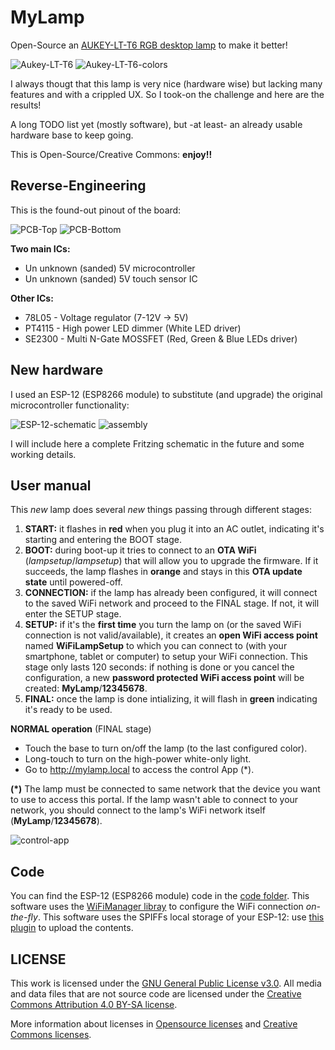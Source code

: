 # MyLamp
Open-Source an [AUKEY-LT-T6 RGB desktop lamp](docs/20190521190033-LT-T6_User_Manual.pdf) to make it better!

![Aukey-LT-T6](docs/Aukey-LT-T6.jpg)
![Aukey-LT-T6-colors](docs/Aukey-LT-T6-colors.jpg)

I always thougt that this lamp is very nice (hardware wise) but lacking many features and with a crippled UX. So I took-on the challenge and here are the results!

A long TODO list yet (mostly software), but -at least- an already usable hardware base to keep going.

This is Open-Source/Creative Commons: **enjoy!!**

## Reverse-Engineering
This is the found-out pinout of the board:

![PCB-Top](docs/schematic.jpg)
![PCB-Bottom](docs/pcb_back.jpg)

**Two main ICs:**
* Un unknown (sanded) 5V microcontroller
* Un unknown (sanded) 5V touch sensor IC

**Other ICs:**
* 78L05 - Voltage regulator (7-12V -> 5V)
* PT4115 - High power LED dimmer (White LED driver)
* SE2300 - Multi N-Gate MOSSFET (Red, Green & Blue LEDs driver)

## New hardware
I used an ESP-12 (ESP8266 module) to substitute (and upgrade) the original microcontroller functionality:

![ESP-12-schematic](docs/ESP_12_minimum_schematic.png)
![assembly](docs/assembly.jpg)

I will include here a complete Fritzing schematic in the future and some working details.

## User manual
This *new* lamp does several *new* things passing through different stages:

1. **START:** it flashes in **red** when you plug it into an AC outlet, indicating it's starting and entering the BOOT stage.
2. **BOOT:** during boot-up it tries to connect to an **OTA WiFi** (*lampsetup*/*lampsetup*) that will allow you to upgrade the firmware. If it succeeds, the lamp flashes in **orange** and stays in this **OTA update state** until powered-off.
3. **CONNECTION:** if the lamp has already been configured, it will connect to the saved WiFi network and proceed to the FINAL stage. If not, it will enter the SETUP stage.
4. **SETUP:** if it's the **first time** you turn the lamp on (or the saved WiFi connection is not valid/available), it creates an **open WiFi access point** named **WiFiLampSetup** to which you can connect to (with your smartphone, tablet or computer) to setup your WiFi connection. This stage only lasts 120 seconds: if nothing is done or you cancel the configuration, a new **password protected WiFi access point** will be created: **MyLamp**/**12345678**.
5. **FINAL:** once the lamp is done intializing, it will flash in **green** indicating it's ready to be used.

**NORMAL operation** (FINAL stage)
* Touch the base to turn on/off the lamp (to the last configured color).
* Long-touch to turn on the high-power white-only light.
* Go to http://mylamp.local to access the control App (\*).

**(\*)** The lamp must be connected to same network that the device you want to use to access this portal. If the lamp wasn't able to connect to your network, you should connect to the lamp's WiFi network itself (**MyLamp**/**12345678**).

![control-app](docs/app.png)


## Code
You can find the ESP-12 (ESP8266 module) code in the [code folder](code/MyLamp/).
This software uses the [WiFiManager libray](https://github.com/tzapu/WiFiManager) to configure the WiFi connection *on-the-fly*.
This software uses the SPIFFs local storage of your ESP-12: use [this plugin](https://github.com/esp8266/arduino-esp8266fs-plugin) to upload the contents.

## LICENSE

This work is licensed under the [GNU General Public License v3.0](LICENSE-GPLV30). All media and data files that are not source code are licensed under the [Creative Commons Attribution 4.0 BY-SA license](LICENSE-CCBYSA40).

More information about licenses in [Opensource licenses](https://opensource.org/licenses/) and [Creative Commons licenses](https://creativecommons.org/licenses/).